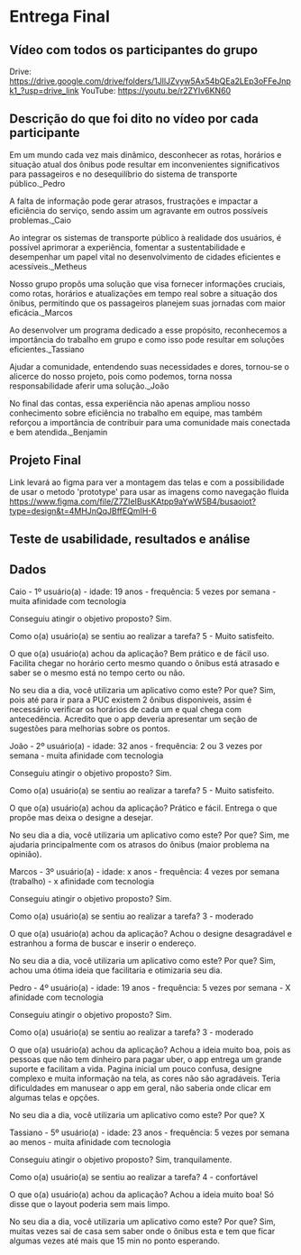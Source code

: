 # Entrega Final

## Vídeo com todos os participantes do grupo
Drive: https://drive.google.com/drive/folders/1JllJZvyw5Ax54bQEa2LEp3oFFeJnpk1_?usp=drive_link
YouTube: https://youtu.be/r2ZYIv6KN60

## Descrição do que foi dito no vídeo por cada participante
Em um mundo cada vez mais dinâmico, desconhecer as rotas, horários e situação atual dos ônibus pode resultar em inconvenientes significativos para passageiros e no desequilíbrio do sistema de transporte público._Pedro

A falta de informação pode gerar atrasos, frustrações e impactar a eficiência do serviço, sendo assim um agravante em outros possíveis problemas._Caio

Ao integrar os sistemas de transporte público à realidade dos usuários, é possível aprimorar a experiência, fomentar a sustentabilidade e desempenhar um papel vital no desenvolvimento de cidades eficientes e acessíveis._Metheus

Nosso grupo propôs uma solução que visa fornecer informações cruciais, como rotas, horários e atualizações em tempo real sobre a situação dos ônibus, permitindo que os passageiros planejem suas jornadas com maior eficácia._Marcos

Ao desenvolver um programa dedicado a esse propósito, reconhecemos a importância do trabalho em grupo e como isso pode resultar em soluções eficientes._Tassiano

Ajudar a comunidade, entendendo suas necessidades e dores, tornou-se o alicerce do nosso projeto, pois como podemos, torna nossa responsabilidade aferir uma solução._João

No final das contas, essa experiência não apenas ampliou nosso conhecimento sobre eficiência no trabalho em equipe, mas também reforçou a importância de contribuir para uma comunidade mais conectada e bem atendida._Benjamin

## Projeto Final
Link levará ao figma para ver a montagem das telas e com a possibilidade de usar o metodo 'prototype' para usar as imagens como navegação fluida
https://www.figma.com/file/Z7ZIeIBusKAtpp9aYwW5B4/busaoiot?type=design&t=4MHJnQqJBffEQmIH-6

## Teste de usabilidade, resultados e análise

## Dados

Caio - 1º usuário(a) - idade: 19 anos - frequência: 5 vezes por semana - muita afinidade com tecnologia

Conseguiu atingir o objetivo proposto? 
Sim.

Como o(a) usuário(a) se sentiu ao realizar a tarefa? 
5 - Muito satisfeito.

O que o(a) usuário(a) achou da aplicação?
Bem prático e de fácil uso. Facilita chegar no horário certo mesmo quando o ônibus está atrasado e saber se o mesmo está no tempo certo ou não.

No seu dia a dia, você utilizaria um aplicativo como este? Por que? 
Sim, pois até para ir para a PUC existem 2 ônibus disponiveis, assim é necessário verificar os horários de cada um e qual chega com antecedência. Acredito que o app deveria apresentar um seção de sugestões para melhorias sobre os pontos.

João - 2º usuário(a) - idade: 32 anos - frequência: 2 ou 3 vezes por semana - muita afinidade com tecnologia

Conseguiu atingir o objetivo proposto? 
Sim.

Como o(a) usuário(a) se sentiu ao realizar a tarefa? 
5 - Muito satisfeito.

O que o(a) usuário(a) achou da aplicação?
Prático e fácil. Entrega o que propõe mas deixa o designe a desejar.

No seu dia a dia, você utilizaria um aplicativo como este? Por que? 
Sim, me ajudaria principalmente com os atrasos do ônibus (maior problema na opinião).

Marcos - 3º usuário(a) - idade: x anos - frequência: 4 vezes por semana (trabalho) - x afinidade com tecnologia

Conseguiu atingir o objetivo proposto? 
Sim.

Como o(a) usuário(a) se sentiu ao realizar a tarefa? 
3 - moderado

O que o(a) usuário(a) achou da aplicação?
Achou o designe desagradável e estranhou a forma de buscar e inserir o endereço.

No seu dia a dia, você utilizaria um aplicativo como este? Por que? 
Sim, achou uma ótima ideia que facilitaria e otimizaria seu dia.

Pedro - 4º usuário(a) - idade: 19 anos - frequência: 5 vezes por semana - X afinidade com tecnologia

Conseguiu atingir o objetivo proposto? 
Sim.

Como o(a) usuário(a) se sentiu ao realizar a tarefa? 
3 - moderado

O que o(a) usuário(a) achou da aplicação?
Achou a ideia muito boa, pois as pessoas que não tem dinheiro para pagar uber, o app entrega um grande suporte e facilitam a vida. Pagina inicial um pouco confusa, designe complexo e muita informação na tela, as cores não são agradáveis. Teria dificuldades em manusear o app em geral, não saberia onde clicar em algumas telas e opções.

No seu dia a dia, você utilizaria um aplicativo como este? Por que? 
X

Tassiano - 5º usuário(a) - idade: 23 anos - frequência: 5 vezes por semana ao menos - muita afinidade com tecnologia

Conseguiu atingir o objetivo proposto? 
Sim, tranquilamente.

Como o(a) usuário(a) se sentiu ao realizar a tarefa? 
4 - confortável

O que o(a) usuário(a) achou da aplicação?
Achou a ideia muito boa! Só disse que o layout poderia sem mais limpo.

No seu dia a dia, você utilizaria um aplicativo como este? Por que? 
Sim, muitas vezes sai de casa sem saber onde o ônibus esta e tem que ficar algumas vezes até mais que 15 min no ponto esperando.
